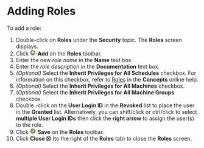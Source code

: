 # Adding Roles

To add a role:

1. Double-click on **Roles** under the **Security** topic. The  **Roles** screen displays.
2. Click ![Add button](../../../Resources/Images/EM/EMadd.png "Add button") **Add** on the **Roles** toolbar.
3. Enter the new *role name* in the **Name** text box.
4. Enter the *role description* in the **Documentation** text box.
5. *(Optional)* Select the **Inherit Privileges for All Schedules** checkbox. For information on this checkbox, refer to [Roles](../../../administration/roles.md) in the **Concepts** online help.
6. *(Optional)* Select the **Inherit Privileges for All Machines** checkbox.
7. *(Optional)* Select the **Inherit Privileges for All Machine Groups** checkbox.
8. Double -click on the **User Login ID** in the **Revoked** list to place the user in the **Granted** list. Alternatively, you can shift/click or ctrl/click to select **multiple User Login IDs** then click the **right arrow** to assign the user(s) to the role.
9. Click ![Save button](../../../Resources/Images/EM/EMsave.png "Save button") **Save** on the **Roles** toolbar.
10. Click **Close ☒** (to the right of the **Roles** tab) to close the **Roles** screen.
